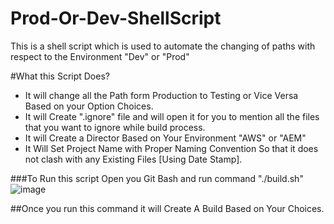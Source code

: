 # Prod-Or-Dev-ShellScript
This is a shell script which is used to automate the changing of paths with respect to the Environment "Dev" or "Prod"

#What this Script Does?
* It will change all the Path form Production to Testing or Vice Versa Based on your Option Choices.
* It will Create ".ignore" file and will open it for you to mention all the files that you want to ignore while build process.
* It will Create a Director Based on Your Environment "AWS" or "AEM"
* It Will Set Project Name with Proper Naming Convention So that it does not clash with any Existing Files [Using Date Stamp].

###To Run this script Open you Git Bash and run command "./build.sh"
![image](https://user-images.githubusercontent.com/90642401/212467255-2da4dc1e-93d7-49dc-86fa-8ec20ad0c3be.png)

##Once you run this command it will Create A Build Based on Your Choices.
